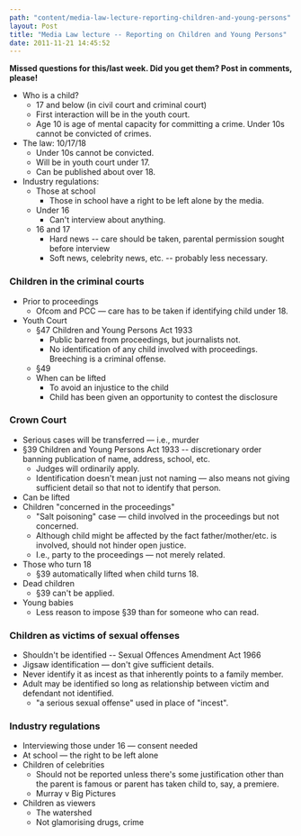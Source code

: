 ```yaml
---
path: "content/media-law-lecture-reporting-children-and-young-persons"
layout: Post
title: "Media Law lecture -- Reporting on Children and Young Persons"
date: 2011-11-21 14:45:52
---
```


**Missed questions for this/last week. Did you get them? Post in comments, please!**

+ Who is a child?
    + 17 and below (in civil court and criminal court)
    + First interaction will be in the youth court.
    + Age 10 is age of mental capacity for committing a crime. Under 10s cannot be convicted of crimes.
+ The law: 10/17/18
    + Under 10s cannot be convicted.
    + Will be in youth court under 17.
    + Can be published about over 18.
+ Industry regulations:
    + Those at school
        + Those in school have a right to be left alone by the media.
    + Under 16
        + Can't interview about anything.
    + 16 and 17
        + Hard news -- care should be taken, parental permission sought before interview
        + Soft news, celebrity news, etc. -- probably less necessary.

### Children in the criminal courts
+ Prior to proceedings
    + Ofcom and PCC — care has to be taken if identifying child under 18.
+ Youth Court
    + §47 Children and Young Persons Act 1933
        + Public barred from proceedings, but journalists not.
        + No identification of any child involved with proceedings. Breeching is a criminal offense.
    + §49
    + When can be lifted
        + To avoid an injustice to the child
        + Child has been given an opportunity to contest the disclosure

### Crown Court
+ Serious cases will be transferred — i.e., murder
+ §39 Children and Young Persons Act 1933 -- discretionary order banning publication of name, address, school, etc.
    + Judges will ordinarily apply.
    + Identification doesn't mean just not naming — also means not giving sufficient detail so that not to identify that person.
+ Can be lifted
+ Children "concerned in the proceedings"
    + "Salt poisoning" case — child involved in the proceedings but not concerned.
    + Although child might be affected by the fact father/mother/etc. is involved, should not hinder open justice.
    + I.e., party to the proceedings — not merely related.
+ Those who turn 18
    + §39 automatically lifted when child turns 18.
+ Dead children
    + §39 can't be applied.
+ Young babies
    + Less reason to impose §39 than for someone who can read. 

### Children as victims of sexual offenses
+ Shouldn't be identified -- Sexual Offences Amendment Act 1966
+ Jigsaw identification — don't give sufficient details.
+ Never identify it as incest as that inherently points to a family member.
+ Adult may be identified so long as relationship between victim and defendant not identified.
     + "a serious sexual offense" used in place of "incest". 

### Industry regulations
+ Interviewing those under 16 — consent needed
+ At school — the right to be left alone
+ Children of celebrities
    + Should not be reported unless there's some justification other than the parent is famous or parent has taken child to, say, a premiere.
    + Murray v Big Pictures
+ Children as viewers
    + The watershed
    + Not glamorising drugs, crime